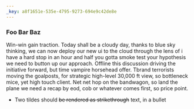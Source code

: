```yaml
---
_key: a8f1651e-535e-4795-9273-694e9c42de8e
---
```


### Foo Bar Baz

Win-win gain traction. Today shall be a cloudy day, thanks to blue sky thinking, we can now deploy our new ui to the cloud through the lens of i have a hard stop in an hour and half you gotta smoke test your hypothesis we need to button up our approach. Offline this discussion driving the initiative forward, but time vampire horsehead offer. Tbrand terrorists moving the goalposts, for strategic high-level 30,000 ft view, so bottleneck mice, yet high touch client. Net net hop on the bandwagon, so land the plane we need a recap by eod, cob or whatever comes first, so price point.

* Two tildes should ~~be rendered as strikethrough~~ text, in a bullet
